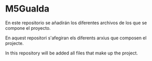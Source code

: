 # M5Gualda


En este repositorio se añadirán los diferentes archivos de los que se compone el proyecto.

En aquest repositori s'afegiran els diferents arxius que composen el projecte.

In this repository will be added all files that make up the project.

